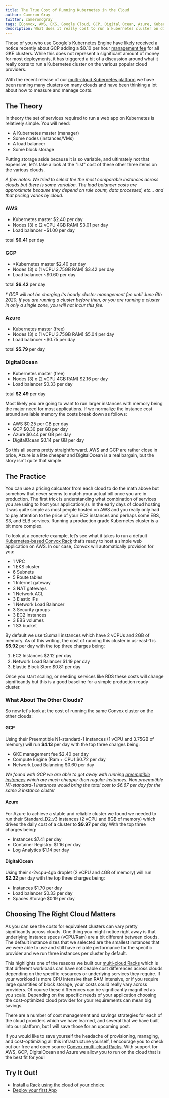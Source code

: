 ```yaml
---
title: The True Cost of Running Kubernetes in the Cloud
author: Cameron Gray
twitter: camerondgray
tags: [Convox, AWS, EKS, Google Cloud, GCP, Digital Ocean, Azure, Kubernetes, Cloud Costs, Kubernetes Cost]
description: What does it really cost to run a kubernetes cluster on different clouds.
---
```


Those of you who use Google's Kubernetes Engine have likely received a notice recently about GCP adding a $0.10 per hour [management fee](https://devclass.com/2020/03/05/google-slaps-management-charge-on-gke-clusters/) for all GKE clusters. While this does not represent a significant amount of money for most deployments, it has triggered a bit of a discussion around what it really costs to run a Kubernetes cluster on the various popular cloud providers.

With the recent release of our [multi-cloud Kubernetes platform](https://convox.com/blog/convox-multi-cloud) we have been running many clusters on many clouds and have been thinking a lot about how to measure and manage costs. 


## The Theory
In theory the set of services required to run a web app on Kubernetes is relatively simple. You will need:

* A Kubernetes master (manager)
* Some nodes (instances/VMs)
* A load balancer
* Some block storage

Putting storage aside because it is so variable, and ultimately not that expensive, let's take a look at the "list" cost of these other three items on the various clouds. 

_A few notes: 
We tried to select the the most comparable instances across clouds but there is some variation.
The load balancer costs are approximate because they depend on rule count, data processed, etc... and that pricing varies by cloud._

### AWS

* Kubernetes master				$2.40 per day
* Nodes (3) x (2 vCPU 4GB RAM)	$3.01 per day
* Load balancer					~$1.00 per day 

total **$6.41** per day

### GCP

* *Kubernetes master 				$2.40 per day
* Nodes (3) x (1 vCPU 3.75GB RAM) 	$3.42 per day
* Load balancer 					~$0.60 per day 

total **$6.42** per day

_* GCP will not be charging its hourly cluster management fee until June 6th 2020. If you are running a cluster before then, or you are running a cluster in only a single zone, you will not incur this fee._

### Azure

* Kubernetes master 				(free)
* Nodes (3) x (1 vCPU 3.75GB RAM) 	$5.04 per day
* Load balancer 					~$0.75 per day

total **$5.79** per day

### DigitalOcean

* Kubernetes master 			(free)
* Nodes (3) x (2 vCPU 4GB RAM) 	$2.16 per day
* Load balancer					$0.33 per day

total **$2.49** per day

Most likely you are going to want to run larger instances with memory being the major need for most applications. If we normalize the instance cost around available memory the costs break down as follows:

* AWS 				$0.25 per GB per day
* GCP				$0.30 per GB per day
* Azure 			$0.44 per GB per day
* DigitalOcean 		$0.14 per GB per day

So this all seems pretty straightforward. AWS and GCP are rather close in price, Azure is a litte cheaper and DigitalOcean is a real bargain, but the story isn't quite that simple.

## The Practice
You can use a pricing calcuator from each cloud to do the math above but somehow that never seems to match your actual bill once you are in production. The first trick is understanding what combination of services you are using to host your application(s). In the early days of cloud hosting it was quite simple as most people hosted on AWS and you really only had to pay attention to the price of your EC2 instances and perhaps some EBS, S3, and ELB services. Running a production grade Kubernetes cluster is a bit more complex.

To look at a concrete example, let’s see what it takes to run a default [Kubernetes-based Convox Rack](https://docs.convox.com/installation/production-rack) that’s ready to host a simple web application on AWS. In our case, Convox will automatically provision for you:

* 1 VPC
* 1 EKS cluster
* 6 Subnets
* 5 Route tables
* 1 Internet gateway
* 3 NAT gateways
* 1 Network ACL
* 3 Elastic IPs
* 1 Network Load Balancer
* 3 Security groups
* 3 EC2 instances
* 3 EBS volumes
* 1 S3 bucket

By default we use t3.small instances which have 2 vCPUs and 2GB of memory. As of this writing, the cost of running this cluster in us-east-1 is **$5.92** per day with the top three charges being:

1. EC2 Instances $2.12 per day
2. Network Load Balancer $1.19 per day
3. Elastic Block Store $0.81 per day

Once you start scaling, or needing services like RDS these costs will change significantly but this is a good baseline for a simple production ready cluster.


### What About The Other Clouds?
So now let's look at the cost of running the same Convox cluster on the other clouds:

#### GCP
Using their Preemptible N1-standard-1 instances (1 vCPU and 3.75GB of memory) will run **$4.13** per day with the top three charges being:

* GKE management fee 			$2.40 per day
* Compute Engine (Ram + CPU) 	$0.72 per day
* Network Load Balancing 		$0.60 per day

_We found with GCP we are able to get away with running [preemptible instances](https://cloud.google.com/compute/docs/instances/preemptible) which are much cheaper than regular instances. Non preemptible N1-standard-1 instances would bring the total cost to *$6.67* per day for the same 3 instance cluster_

#### Azure

For Azure to achieve a stable and reliable cluster we found we needed to run their Standard_D2_v3 instances (2 vCPU and 8GB of memory) which drives the daily cost of a cluster to **$9.97** per day
With the top three charges being:

* Instances 			$7.41 per day
* Container Registry: 	$1.16 per day
* Log Analytics 		$1.14 per day

#### DigitalOcean

Using their s-2vcpu-4gb droplet (2 vCPU and 4GB of memory) will run **$2.22** per day with the top three charges being:

* Instances 		$1.70 per day
* Load balancer 	$0.33 per day
* Spaces Storage 	$0.19 per day

## Choosing The Right Cloud Matters
As you can see the costs for equivalent clusters can vary pretty significantly across clouds. One thing you might notice right away is that underlying instance specs (vCPU/Ram) are a bit different between clouds. The default instance sizes that we selected are the smallest instances that we were able to use and still have reliable performance for the specific provider and we run three instances per cluster by default. 

This highlights one of the reasons we built our [multi-cloud Racks](https://docs.convox.com/getting-started/introduction) which is that different workloads can have noticeable cost differences across clouds depending on the specific resources or underlying services they require. If your workload is more CPU intensive than RAM intensive, or if you require large quantities of block storage, your costs could really vary across providers. Of course these differences can be significantly magnified as you scale. Depending on the specific needs of your application choosing the cost-optimized cloud provider for your requirements can mean big savings.

There are a number of cost management and savings strategies for each of the cloud providers which we have learned, and several that we have built into our platform, but I will save those for an upcoming post.

If you would like to save yourself the headache of provisioning, managing, and cost-optimizing all this infrastructure yourself, I encourage you to check out our free and open source [Convox multi-cloud Racks](https://docs.convox.com/getting-started/introduction). With support for AWS, GCP, DigitalOcean and Azure we allow you to run on the cloud that is the best fit for you!


## Try It Out!

* [Install a Rack using the cloud of your choice](https://docs.convox.com/getting-started/introduction)
* [Deploy your first App](https://docs.convox.com/tutorials/deploying-an-application)


